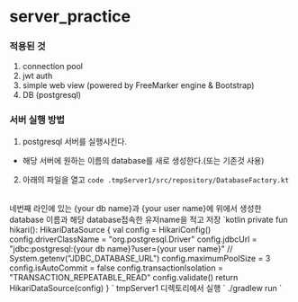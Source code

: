 # server_practice


### 적용된 것 
1. connection pool 
2. jwt auth
3. simple web view (powered by FreeMarker engine & Bootstrap)
4. DB (postgresql)

### 서버 실행 방법 
1. postgresql 서버를 실행시킨다.
  - 해당 서버에 원하는 이름의 database를 새로 생성한다.(또는 기존것 사용)
2. 아래의 파일을 열고 
`
code .tmpServer1/src/repository/DatabaseFactory.kt
`
<br>
네번째 라인에 있는 {your db name}과 {your user name}에 위에서 생성한 database 이름과 해당 database접속한 유저name을 적고 저장
`kotlin
private fun hikari(): HikariDataSource {
    val config = HikariConfig()
    config.driverClassName = "org.postgresql.Driver"
    config.jdbcUrl = "jdbc:postgresql:{your db name}?user={your user name}" // System.getenv("JDBC_DATABASE_URL")
    config.maximumPoolSize = 3
    config.isAutoCommit = false
    config.transactionIsolation = "TRANSACTION_REPEATABLE_READ"
    config.validate()
    return HikariDataSource(config)
}
`
tmpServer1 디렉토리에서 실행
`
./gradlew run
`
